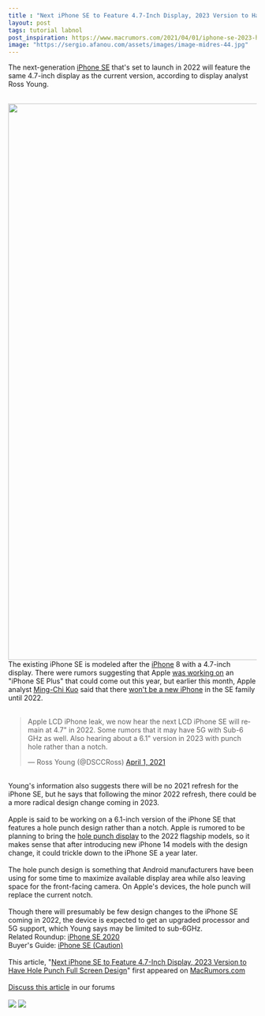 ```yaml
---
title : "Next iPhone SE to Feature 4.7-Inch Display, 2023 Version to Have Hole Punch Full Screen Design"
layout: post
tags: tutorial labnol
post_inspiration: https://www.macrumors.com/2021/04/01/iphone-se-2023-hole-punch-design/
image: "https://sergio.afanou.com/assets/images/image-midres-44.jpg"
---
```


The next-generation <a href="https://www.macrumors.com/roundup/iphone-se/">iPhone SE</a> that's set to launch in 2022 will feature the same 4.7-inch display as the current version, according to display analyst Ross Young.
<br/>

<br/>
<img src="https://images.macrumors.com/article-new/2021/03/iPhone-Hole-Punch-2.jpg" alt="" width="2003" height="1127" class="aligncenter size-full wp-image-786864" />
<br/>
The existing &zwnj;iPhone SE&zwnj; is modeled after the <a href="https://www.macrumors.com/guide/iphone/">iPhone</a> 8 with a 4.7-inch display. There were rumors suggesting that Apple <a href="https://www.macrumors.com/2019/12/05/kuo-iphone-without-lightning-connector-2021/">was working on</a> an "&zwnj;iPhone SE&zwnj; Plus" that could come out this year, but earlier this month, Apple analyst <a href="https://www.macrumors.com/guide/ming-chi-kuo/">Ming-Chi Kuo</a> said that there <a href="https://www.macrumors.com/2021/03/01/kuo-iphone-se-2022-5g/">won't be a new iPhone</a> in the SE family until 2022.
<br/>

<br/>
<div class="center-wrap"><blockquote class="twitter-tweet"><p lang="en" dir="ltr">Apple LCD &zwnj;iPhone&zwnj; leak, we now hear the next LCD &zwnj;iPhone SE&zwnj; will remain at 4.7&quot; in 2022. Some rumors that it may have 5G with Sub-6 GHz as well. Also hearing about a 6.1&quot; version in 2023 with punch hole rather than a notch.</p>&mdash; Ross Young (@DSCCRoss) <a href="https://twitter.com/DSCCRoss/status/1377677792402403328?ref_src=twsrc%5Etfw">April 1, 2021</a></blockquote> <script async src="https://platform.twitter.com/widgets.js" charset="utf-8"></script></div>
<br/>
Young's information also suggests there will be no 2021 refresh for the &zwnj;iPhone SE&zwnj;, but he says that following the minor 2022 refresh, there could be a more radical design change coming in 2023.
<br/>

<br/>
Apple is said to be working on a 6.1-inch version of the &zwnj;iPhone SE&zwnj; that features a hole punch design rather than a notch. Apple is rumored to be planning to bring the <a href="https://www.macrumors.com/2021/03/01/kuo-some-2022-iphones-punch-hole-display/">hole punch display</a> to the 2022 flagship models, so it makes sense that after introducing new &zwnj;iPhone&zwnj; 14 models with the design change, it could trickle down to the &zwnj;iPhone SE&zwnj; a year later.
<br/>

<br/>
The hole punch design is something that Android manufacturers have been using for some time to maximize available display area while also leaving space for the front-facing camera. On Apple's devices, the hole punch will replace the current notch.
<br/>

<br/>
Though there will presumably be few design changes to the &zwnj;iPhone SE&zwnj; coming in 2022, the device is expected to get an upgraded processor and 5G support, which Young says may be limited to sub-6GHz.<div class="linkback">Related Roundup: <a href="https://www.macrumors.com/roundup/iphone-se/">iPhone SE 2020</a></div><div class="linkback">Buyer's Guide: <a href="https://buyersguide.macrumors.com/#iPhone_SE">iPhone SE (Caution)</a></div><br/>This article, &quot;<a href="https://www.macrumors.com/2021/04/01/iphone-se-2023-hole-punch-design/">Next iPhone SE to Feature 4.7-Inch Display, 2023 Version to Have Hole Punch Full Screen Design</a>&quot; first appeared on <a href="https://www.macrumors.com">MacRumors.com</a><br/><br/><a href="https://forums.macrumors.com/threads/next-iphone-se-to-feature-4-7-inch-display-2023-version-to-have-hole-punch-full-screen-design.2290330/">Discuss this article</a> in our forums<br/><br/><div class="feedflare">
<a href="http://feeds.macrumors.com/~ff/MacRumors-All?a=zsphtfa6FEM:ceALiqTAbAA:6W8y8wAjSf4"><img src="http://feeds.feedburner.com/~ff/MacRumors-All?d=6W8y8wAjSf4" border="0"></img></a> <a href="http://feeds.macrumors.com/~ff/MacRumors-All?a=zsphtfa6FEM:ceALiqTAbAA:qj6IDK7rITs"><img src="http://feeds.feedburner.com/~ff/MacRumors-All?d=qj6IDK7rITs" border="0"></img></a>
</div><img src="http://feeds.feedburner.com/~r/MacRumors-All/~4/zsphtfa6FEM" height="1" width="1" alt=""/>